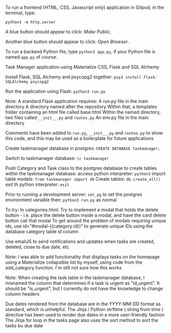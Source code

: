 

To run a frontend (HTML, CSS, Javascript only) application in Gitpod, in the terminal, type:

`python3 -m http.server`

A blue button should appear to click: _Make Public_,

Another blue button should appear to click: _Open Browser_.

To run a backend Python file, type `python3 app.py`, if your Python file is named `app.py` of course.



Task Manager application using Materialize CSS, Flask and SQL Alchemy

Install Flask, SQL Alchemy and psycopg2 together:
`pip3 install Flask-SQLAlchemy psycopg2`


Run the application using Flask:
`python3 run.py`

Note:
A standard Flask application requires: 
A run.py file in the main directory
A directory named after the repository
Within that, a templates folder containing an html file called base.html
Within the named directory, two files called `__init__.py` and `routes.py`
An env.py file in the main directory

Comments have been added to `run.py`,  `__init__.py` and `routes.py` to show this code, and this may be used as a boilerplate for future applications

Create taskmanager database in postgres:
`CREATE DATABASE taskmanager;`

Switch to taskmanager database:
`\c taskmanager`

Push Category and Task class to the postgres database to create tables within the taskmanager database:
access python interpreter:
`python3`
import table models:
`from taskmanager import db`
Create tables:
`db.create_all()`
exit th python interpreter:
`exit`



Prior to running a development server:
`set_pg` to set the postgres environment variable
then:
`python3 run.py` as normal



To try:
In categories.html:
Try to implement a modal that holds the delete button - i.e. place the delete button inside a modal, and have the card delete button call that modal
To get around the problem of modals requiring unique ids, use id="#modal-{{category.id}}" to generate unique IDs using the database category table id column

Use emailJS to send notifications and updates when tasks are created, deleted, close to due date, etc



Note:
I was able to add functionality that displays tasks on the homepage using a Materialize collapsible list by myself, using code from the add_category function. I'm still not sure how this works


Note: 
When creating the task table in the taskmanager database, I misnamed the column that determines if a task is urgent as "id_urgent". It should be "is_urgent", but I currently do not have the knowledge to change column headers


Due dates rendered from the database are in the YYYY-MM-DD format as standard, which is unhelpful. 
The Jinja / Python strftime ( string from time ) directive has been used to render due dates in a more user-friendly fashion 
The Jinja for loop in the tasks page also uses the sort method to sort the tasks bu due date